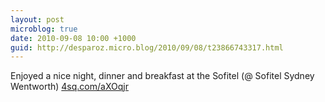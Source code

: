 ```yaml
---
layout: post
microblog: true
date: 2010-09-08 10:00 +1000
guid: http://desparoz.micro.blog/2010/09/08/t23866743317.html
---
```

Enjoyed a nice night, dinner and breakfast at the Sofitel (@ Sofitel Sydney Wentworth) [4sq.com/aXOqjr](http://4sq.com/aXOqjr)
